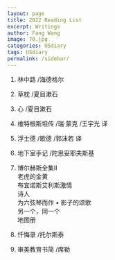 ```yaml
---
layout: page
title: 2022 Reading List
excerpt: Writings
author: Fang Wang
image: 70.jpg
categories: USdiary
tags: USdiary
permalink: /sidebar/
---
```


1. 林中路 /海德格尔
2. 草枕 /夏目漱石
3. 心 /夏目漱石
4. 维特根斯坦传 /瑞·蒙克 /王宇光 译
5. 浮士德 /歌德 /郭沫若 译
6. 地下室手记 /陀思妥耶夫斯基

7. 博尔赫斯全集II    
   老虎的金黄     
   布宜诺斯艾利斯激情     
   诗人    
   为六弦琴而作 • 影子的颂歌    
   另一个，同一个      
   地图册     
   
8. 忏悔录 /托尔斯泰
9. 审美教育书简 /席勒
